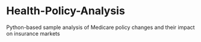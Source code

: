 # Health-Policy-Analysis
Python-based sample analysis of Medicare policy changes and their impact on insurance markets
